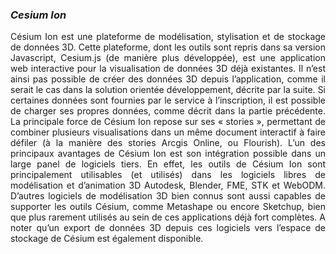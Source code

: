 ### *Cesium Ion*
<div align="justify">
Césium Ion est une plateforme de modélisation, stylisation et de stockage de données 3D. Cette plateforme, dont les outils sont repris dans sa version Javascript, Cesium.js (de manière plus développée), est une application web interactive pour la visualisation de données 3D déjà existantes. Il n’est ainsi pas possible de créer des données 3D depuis l’application, comme il serait le cas dans la solution orientée développement, décrite par la suite. Si certaines données sont fournies par le service à l’inscription, il est possible de charger ses propres données, comme décrit dans la partie précédente. La principale force de Césium Ion repose sur ses « stories », permettant de combiner plusieurs visualisations dans un même document interactif à faire défiler (à la manière des stories Arcgis Online, ou Flourish). 
L’un des principaux avantages de Césium Ion est son intégration possible dans un large panel de logiciels tiers. En effet, les outils de Césium Ion sont principalement utilisables (et utilisés) dans les logiciels libres de modélisation et d’animation 3D Autodesk, Blender, FME, STK et WebODM. D’autres logiciels de modélisation 3D bien connus sont aussi capables de supporter les outils Césium, comme Metashape ou encore Sketchup, bien que plus rarement utilisés au sein de ces applications déjà fort complètes. A noter qu’un export de données 3D depuis ces logiciels vers l’espace de stockage de Césium est également disponible.

  
  
  
  
</div>

